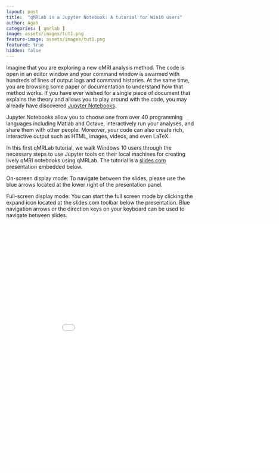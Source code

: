 ```yaml
---
layout: post
title:  "qMRLab in a Jupyter Notebook: A tutorial for Win10 users"
author: Agah
categories: [ qmrlab ]
image: assets/images/tut1.png
feature-image: assets/images/tut1.png
featured: true
hidden: false
---
```

Imagine that you are exploring a new qMRI analysis method. The code is open in an editor window and your command window is swarmed with hundreds of lines of output logs and command histories. At the same time, you are browsing some paper or documentation to understand how that method works. If you have ever wished for a single piece of document that explains the theory and allows you to play around with the code, you may already have discovered [Jupyter Notebooks](http://jupyter.org/).  

Jupyter Notebooks allow you to choose one from over 40 programming languages including Matlab and Octave, interactively run your analyses, and share them with other people. Moreover, your code can also create rich, interactive output such as HTML, images, videos, and even LaTeX.

In this first qMRLab tutorial, we walk Windows 10 users through the necessary steps to use Jupyter tools on their local machines for creating lively qMRI notebooks using qMRLab. The tutorial is a [slides.com](http://slides.com) presentation embedded below.

On-screen display mode: To navigate between the slides, please use the blue arrows located at the lower right of the presentation panel.

Full-screen display mode: You can start the full screen mode by clicking the expand icon located at the slides.com toolbar below the presentation. Blue navigation arrows or the direction keys on your keyboard can be used to navigate between slides.


<iframe src="//slides.com/agahkarakuzu/qmrlabjn1/embed" width="900" height="656" scrolling="no" frameborder="0" webkitallowfullscreen mozallowfullscreen allowfullscreen></iframe>
